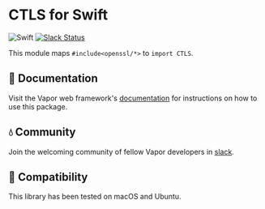 # CTLS for Swift

![Swift](http://img.shields.io/badge/swift-3.1-brightgreen.svg)
[![Slack Status](http://vapor.team/badge.svg)](http://vapor.team)

This module maps `#include<openssl/*>` to `import CTLS`.

## 📖 Documentation

Visit the Vapor web framework's [documentation](https://docs.vapor.codes) for instructions on how to use this package.

## 💧 Community

Join the welcoming community of fellow Vapor developers in [slack](http://vapor.team).

## 🔧 Compatibility

This library has been tested on macOS and Ubuntu.
